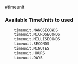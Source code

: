 #timeunit

### Available TimeUnits to used
```go
	timeunit.NANOSECONDS
	timeunit.MICROSECONDS
	timeunit.MILLISECONDS
	timeunit.SECONDS
	timeunit.MINUTES
	timeunit.HOURS
	timeunit.DAYS
```
